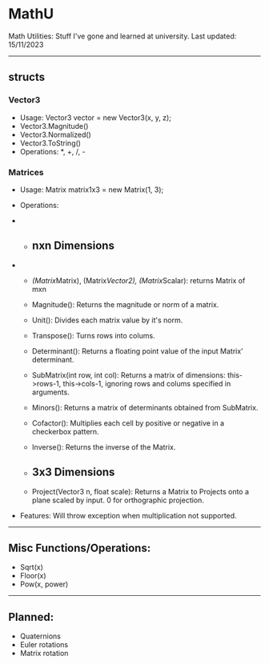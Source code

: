 # MathU
Math Utilities: Stuff I've gone and learned at university.
Last updated: 15/11/2023

***

## structs
### Vector3
- Usage: Vector3 vector = new Vector3(x, y, z);
- Vector3.Magnitude()
- Vector3.Normalized()
- Vector3.ToString()
- Operations: *, +, /, -

### Matrices
- Usage: Matrix matrix1x3 = new Matrix(1, 3);
- Operations:
-   * ## nxn Dimensions
-   * *(Matrix*Matrix), (Matrix*Vector2), (Matrix*Scalar): returns Matrix of mxn
    * Magnitude(): Returns the magnitude or norm of a matrix.
    * Unit(): Divides each matrix value by it's norm.
    * Transpose(): Turns rows into colums.
    * Determinant(): Returns a floating point value of the input Matrix' determinant.
    * SubMatrix(int row, int col): Returns a matrix of dimensions: this->rows-1, this->cols-1, ignoring rows and colums specified in arguments.
    * Minors(): Returns a matrix of determinants obtained from SubMatrix.
    * Cofactor(): Multiplies each cell by positive or negative in a checkerbox pattern.
    * Inverse(): Returns the inverse of the Matrix.
 
    * ## 3x3 Dimensions
    * Project(Vector3 n, float scale): Returns a Matrix to Projects onto a plane scaled by input. 0 for orthographic projection.
    
- Features: Will throw exception when multiplication not supported.
***

## Misc Functions/Operations:
- Sqrt(x)
- Floor(x)
- Pow(x, power)


***
## Planned:
- Quaternions
- Euler rotations
- Matrix rotation
